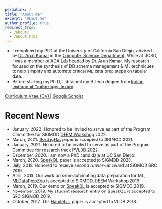 ```yaml
---
permalink: /
title: "About me"
excerpt: "About me"
author_profile: true
redirect_from: 
  - /about/
  - /about.html
---
```

<!-- <center> <a href = "https://pvn25.github.io/papers/My_CV.pdf"> Curriculum Vitae (CV) </a> | <a href="https://scholar.google.com/citations?user=QsxljNcAAAAJ&hl=en">Google Scholar</a></center> -->

*  I completed my PhD at the University of California San Diego, advised by [Dr. Arun Kumar](http://cseweb.ucsd.edu/~arunkk/) in the [Computer Science Department](http://cse.ucsd.edu/). While at UCSD, I was a member of [ADA Lab](https://adalabucsd.github.io/) headed by [Dr. Arun Kumar](http://cseweb.ucsd.edu/~arunkk/). My research focused on the synthesis of DB schema management & ML techniques to help simplify and automate critical ML data prep steps on tabular data. 
* Before starting my Ph.D, I obtained my B.Tech degree from [Indian Institute of Technology, Indore](http://www.iiti.ac.in/).

<a href = "https://pvn25.github.io/papers/My_CV.pdf"> Curriculum Vitae (CV) </a> | <a href="https://scholar.google.com/citations?user=QsxljNcAAAAJ&hl=en">Google Scholar</a>

# Recent News
* January, 2022. Honored to be invited to serve as part of the Program Committee for SIGMOD [DEEM Workshop](http://deem-workshop.org) 2022.
* March, 2021. [SortingHat](https://adalabucsd.github.io/papers/TR_2021_SortingHat.pdf) paper is accepted to SIGMOD 2021.
* January, 2021. Honored to be invited to serve as part of the Program Committee for research track PVLDB 2022.
* December, 2020. I am now a PhD candidate at UC San Diego!
* March, 2020. [SpeakQL](https://adalabucsd.github.io/papers/2020_SpeakQL_SIGMOD.pdf) paper is accepted to SIGMOD 2020.
* July, 2019. Honored to receive <i> second runner-up </i>  award at SIGMOD SRC 2019.
* April, 2019. Our work on semi-automating data preparation for ML, [MLDataPrepZoo](https://adalabucsd.github.io/sortinghat.html) is accepted to SIGMOD, DEEM Workshop 2019.
* March, 2019. Our demo on [SpeakQL](https://adalabucsd.github.io/speakql.html) is accepted to SIGMOD 2019.
* November, 2018. My student research entry on [SpeakQL](https://adalabucsd.github.io/speakql.html) is accepted to SRC SIGMOD 2019.
* October, 2017. The [Hamlet++](https://adalabucsd.github.io/hamlet.html) paper is accepted to VLDB 2018.
